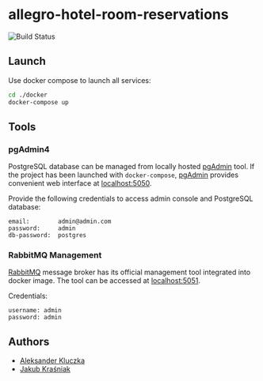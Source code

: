 # allegro-hotel-room-reservations

![Build Status](https://github.com/allegro-agh-2023/gr2_hotel_room_reservation/workflows/ci.yml/badge.svg)

## Launch

Use docker compose to launch all services:

```bash
cd ./docker
docker-compose up
```

## Tools

### pgAdmin4

PostgreSQL database can be managed from locally hosted [pgAdmin](https://www.pgadmin.org/) tool.
If the project has been launched with `docker-compose`, [pgAdmin](https://www.pgadmin.org/) provides convenient web interface at [localhost:5050](http://localhost:5050).

Provide the following credentials to access admin console and PostgreSQL database:

```
email:        admin@admin.com
password:     admin
db-password:  postgres
```

### RabbitMQ Management

[RabbitMQ](https://www.rabbitmq.com/) message broker has its official management tool integrated into docker image. The tool can be accessed at [localhost:5051](http://localhost:5051).

Credentials:

```
username: admin
password: admin
```

## Authors

- [Aleksander Kluczka](https://github.com/vis4rd)
- [Jakub Kraśniak](https://github.com/sakor88)
